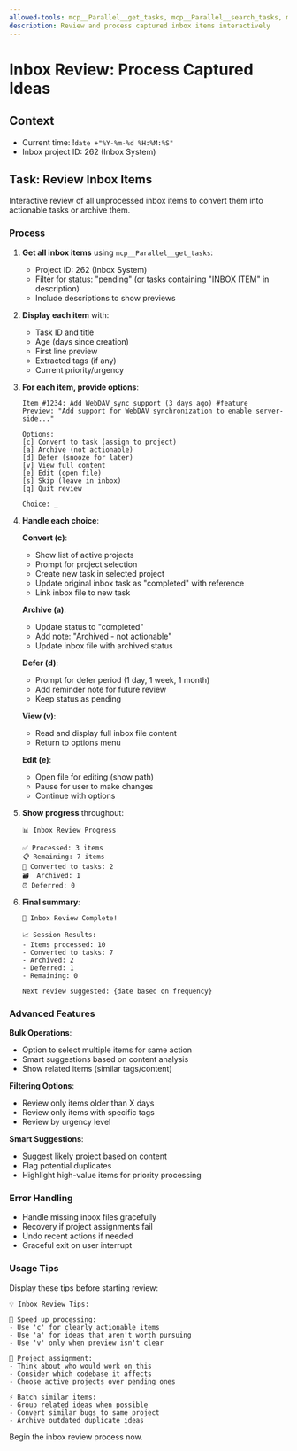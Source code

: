 ```yaml
---
allowed-tools: mcp__Parallel__get_tasks, mcp__Parallel__search_tasks, mcp__Parallel__update_task_status, mcp__Parallel__create_task, mcp__Parallel__list_projects, Read, Glob
description: Review and process captured inbox items interactively
---
```


# Inbox Review: Process Captured Ideas

## Context
- Current time: !`date +"%Y-%m-%d %H:%M:%S"`
- Inbox project ID: 262 (Inbox System)

## Task: Review Inbox Items

Interactive review of all unprocessed inbox items to convert them into actionable tasks or archive them.

### Process

1. **Get all inbox items** using `mcp__Parallel__get_tasks`:
   - Project ID: 262 (Inbox System)  
   - Filter for status: "pending" (or tasks containing "INBOX ITEM" in description)
   - Include descriptions to show previews

2. **Display each item** with:
   - Task ID and title
   - Age (days since creation)
   - First line preview
   - Extracted tags (if any)
   - Current priority/urgency

3. **For each item, provide options**:
   ```
   Item #1234: Add WebDAV sync support (3 days ago) #feature
   Preview: "Add support for WebDAV synchronization to enable server-side..."
   
   Options:
   [c] Convert to task (assign to project)
   [a] Archive (not actionable)
   [d] Defer (snooze for later)
   [v] View full content
   [e] Edit (open file)
   [s] Skip (leave in inbox)
   [q] Quit review
   
   Choice: _
   ```

4. **Handle each choice**:

   **Convert (c)**:
   - Show list of active projects
   - Prompt for project selection
   - Create new task in selected project
   - Update original inbox task as "completed" with reference
   - Link inbox file to new task

   **Archive (a)**:
   - Update status to "completed" 
   - Add note: "Archived - not actionable"
   - Update inbox file with archived status

   **Defer (d)**:
   - Prompt for defer period (1 day, 1 week, 1 month)
   - Add reminder note for future review
   - Keep status as pending

   **View (v)**:
   - Read and display full inbox file content
   - Return to options menu

   **Edit (e)**:
   - Open file for editing (show path)
   - Pause for user to make changes
   - Continue with options

5. **Show progress** throughout:
   ```
   📊 Inbox Review Progress
   
   ✅ Processed: 3 items
   📋 Remaining: 7 items  
   🎯 Converted to tasks: 2
   🗃️  Archived: 1
   ⏰ Deferred: 0
   ```

6. **Final summary**:
   ```
   🎉 Inbox Review Complete!
   
   📈 Session Results:
   - Items processed: 10
   - Converted to tasks: 7  
   - Archived: 2
   - Deferred: 1
   - Remaining: 0
   
   Next review suggested: {date based on frequency}
   ```

### Advanced Features

**Bulk Operations**:
- Option to select multiple items for same action
- Smart suggestions based on content analysis
- Show related items (similar tags/content)

**Filtering Options**:
- Review only items older than X days
- Review only items with specific tags
- Review by urgency level

**Smart Suggestions**:
- Suggest likely project based on content
- Flag potential duplicates
- Highlight high-value items for priority processing

### Error Handling

- Handle missing inbox files gracefully  
- Recovery if project assignments fail
- Undo recent actions if needed
- Graceful exit on user interrupt

### Usage Tips

Display these tips before starting review:

```
💡 Inbox Review Tips:

🚀 Speed up processing:
- Use 'c' for clearly actionable items
- Use 'a' for ideas that aren't worth pursuing
- Use 'v' only when preview isn't clear

🎯 Project assignment:
- Think about who would work on this
- Consider which codebase it affects  
- Choose active projects over pending ones

⚡ Batch similar items:
- Group related ideas when possible
- Convert similar bugs to same project
- Archive outdated duplicate ideas
```

Begin the inbox review process now.